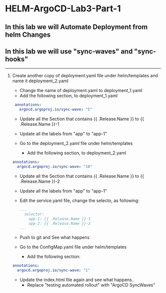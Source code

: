 # HELM-ArgoCD-Lab3-Part-1

## In this lab we will Automate Deployment from helm Changes

## In this lab we will use "sync-waves" and "sync-hooks"

---

1. Create another copy of deployment.yaml file under helm/templates and name it deployment_2.yaml
   - Change the name of deployment.yaml to deployment_1.yaml
   - Add the following section, to deployment_1.yaml

   ```YAML
    annotations:
      argocd.argoproj.io/sync-wave: "5"
   ```

   - Update all the Section that contains {{ .Release.Name }} to {{ .Release.Name }}-1
   - Update all the labels from "app" to "app-1"

   - Go to the deployment_2.yaml file under helm/templates
     - Add the following section, to deployment_2.yaml

    ```YAML
    annotations:
      argocd.argoproj.io/sync-wave: "10"
    ```

   - Update all the Section that contains {{ .Release.Name }} to {{ .Release.Name }}-2
   - Update all the labels from "app" to "app-1"
   - Edit the service.yaml file, change the selecto, as following:

     ```YAML
     ...
       selector:
         app-1: {{ .Release.Name }}-1
         app-2: {{ .Release.Name }}-2
     ...
     ```

   - Push to git and See what happens

   - Go to the ConfigMap.yaml file under helm/templates
     - Add the following section:

    ```YAML
    annotations:
      argocd.argoproj.io/sync-wave: "1"
    ```



   - Update the index.html file again and see what happens.
     - Replace "testing automated rollout" with "ArgoCD SyncWaves"
